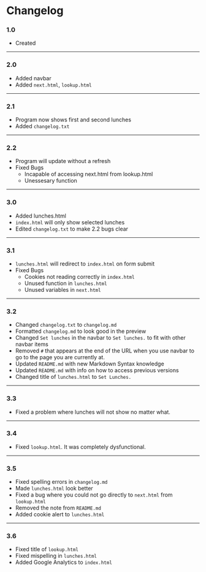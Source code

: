 # Changelog
### 1.0
- Created
------------------
### 2.0
- Added navbar
- Added `next.html`, `lookup.html`
------------------
### 2.1
- Program now shows first and second lunches
- Added `changelog.txt`
------------------
### 2.2
- Program will update without a refresh
- Fixed Bugs
    - Incapable of accessing next.html from lookup.html
    - Unessesary function
------------------
### 3.0
- Added lunches.html
- `index.html` will only show selected lunches 
- Edited `changelog.txt` to make 2.2 bugs clear
------------------
### 3.1
- `lunches.html` will redirect to `index.html` on form submit
- Fixed Bugs
    - Cookies not reading correctly in `index.html`
    - Unused function in `lunches.html`
    - Unused variables in `next.html`
------------------
### 3.2
- Changed `changelog.txt` to `changelog.md`
- Formatted `changelog.md` to look good in the preview
- Changed `Set lunches` in the navbar to `Set lunches.` to fit with other navbar items 
- Removed `#` that appears at the end of the URL when you use navbar to go to the page you are currently at.
- Updated `README.md` with new Markdown Syntax knowledge
- Updated `README.md` with info on how to access previous versions
- Changed title of `lunches.html` to `Set Lunches.`
------------------
### 3.3
- Fixed a problem where lunches will not show no matter what.
------------------
### 3.4
- Fixed `lookup.html`. It was completely dysfunctional.
------------------
### 3.5
- Fixed spelling errors in `changelog.md`
- Made `lunches.html` look better
- Fixed a bug where you could not go directly to `next.html` from `lookup.html`
- Removed the note from `README.md`
- Added cookie alert to `lunches.html`
------------------
### 3.6
- Fixed title of `lookup.html`
- Fixed mispelling in `lunches.html`
- Added Google Analytics to `index.html`

